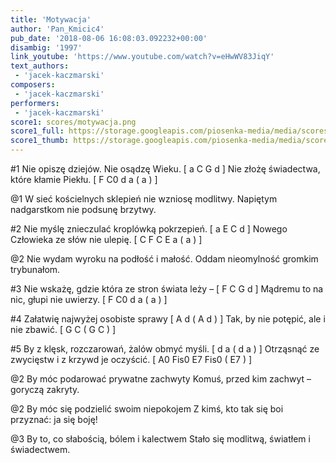 ```yaml
---
title: 'Motywacja'
author: 'Pan_Kmicic4'
pub_date: '2018-08-06 16:08:03.092232+00:00'
disambig: '1997'
link_youtube: 'https://www.youtube.com/watch?v=eHwWV83JiqY'
text_authors:
 - 'jacek-kaczmarski'
composers:
 - 'jacek-kaczmarski'
performers:
 - 'jacek-kaczmarski'
score1: scores/motywacja.png
score1_full: https://storage.googleapis.com/piosenka-media/media/scores/motywacja.png
score1_thumb: https://storage.googleapis.com/piosenka-media/media/scores/motywacja.png.180x0_q85_upscale.png
---
```


#1
Nie opiszę dziejów. Nie osądzę Wieku. [ a C G d ]
Nie złożę świadectwa, które kłamie Piekłu. [ F C0 d a ( a ) ]

@1
W sieć kościelnych sklepień nie wzniosę modlitwy. 
Napiętym nadgarstkom nie podsunę brzytwy.

#2
Nie myślę znieczulać kroplówką pokrzepień. [ a E C d ]
Nowego Człowieka ze słów nie ulepię. [ C F C E a ( a ) ]

@2
Nie wydam wyroku na podłość i małość.
Oddam nieomylność gromkim trybunałom.

#3
Nie wskażę, gdzie która ze stron świata leży – [ F C G d ]
Mądremu to na nic, głupi nie uwierzy. [ F C0 d a ( a ) ]

#4
Załatwię najwyżej osobiste sprawy [ A d ( A d ) ]
Tak, by nie potępić, ale i nie zbawić. [ G C ( G C ) ]

#5
By z klęsk, rozczarowań, żalów obmyć myśli. [ d a ( d a ) ]
Otrząsnąć ze zwycięstw i z krzywd je oczyścić. [ A0 Fis0 E7 Fis0 ( E7 ) ]

@2
By móc podarować prywatne zachwyty
Komuś, przed kim zachwyt – goryczą zakryty.

@2
By móc się podzielić swoim niepokojem
Z kimś, kto tak się boi przyznać: ja się boję!

@3
By to, co słabością, bólem i kalectwem
Stało się modlitwą, światłem i świadectwem.